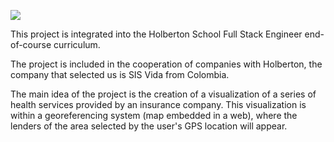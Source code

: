 ![](vscode-remote://wsl%2Bubuntu/home/imanol/PGIS_map-client/MVP_Client_Map/IT4PROS%20LOGO.png)

This project is integrated into the Holberton School Full Stack Engineer end-of-course curriculum.

The project is included in the cooperation of companies with Holberton, the company that selected us is SIS Vida from Colombia.

The main idea of the project is the creation of a visualization of a series of health services provided by an insurance company. This visualization is within a georeferencing system (map embedded in a web), where the lenders of the area selected by the user's GPS location will appear.